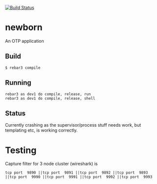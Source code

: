 [![Build Status](https://api.travis-ci.org/filipevarjao/connect_nodes.svg?branch=master)](https://travis-ci.org/filipevarjao/connect_nodes)

newborn
=====

An OTP application

Build
-----

    $ rebar3 compile


Running
-------

```
rebar3 as dev1 do compile, release, run
rebar3 as dev1 do compile, release, shell
```

Status
------

Currently crashing as the supervisor/process stuff needs work, but templating etc, is working correctly.

Testing
=======

Capture filter for 3 node cluster (wireshark) is 

```
tcp port  9890 ||tcp port  9891 ||tcp port  9892 ||tcp port  9893 ||tcp port  9990 ||tcp port  9991 ||tcp port  9992 ||tcp port  9993
```


